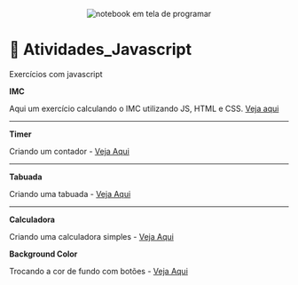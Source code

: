 <p align="center">
  <img alt="notebook em tela de programar" src="https://images.unsplash.com/photo-1607970669494-309137683be5?ixid=MnwxMjA3fDB8MHxwaG90by1wYWdlfHx8fGVufDB8fHx8&ixlib=rb-1.2.1&auto=format&fit=crop&w=750&q=80">
</p>

# :open_file_folder: Atividades_Javascript
 Exercícios com javascript
 
 **IMC**

 Aqui um exercício calculando o IMC utilizando JS, HTML e CSS. [Veja aqui](https://github.com/wevdiaz/Atividades_Javascript/tree/main/exercises/IMC)

 ***

 **Timer**

 Criando um contador - [Veja Aqui](https://github.com/wevdiaz/Atividades_Javascript/tree/main/exercises/Timer)

 ***

 **Tabuada**

 Criando uma tabuada - [Veja Aqui](https://github.com/wevdiaz/Atividades_Javascript/tree/main/exercises/Tabuada)

 ***

 **Calculadora**

 Criando uma calculadora simples - [Veja Aqui](https://github.com/wevdiaz/Atividades_Javascript/tree/main/exercises/Calculadora)

 **Background Color**

 Trocando a cor de fundo com botões - [Veja Aqui]()

